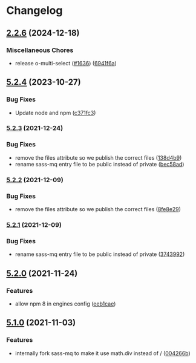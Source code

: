 # Changelog

## [2.2.6](https://github.com/Financial-Times/origami/compare/sass-mq-v5.2.4...sass-mq-v2.2.6) (2024-12-18)


### Miscellaneous Chores

* release o-multi-select ([#1636](https://github.com/Financial-Times/origami/issues/1636)) ([6941f6a](https://github.com/Financial-Times/origami/commit/6941f6a832d6e35f099a679659c3acbc49e54999))

## [5.2.4](https://github.com/Financial-Times/origami/compare/sass-mq-v5.2.3...sass-mq-v5.2.4) (2023-10-27)


### Bug Fixes

* Update node and npm ([c371fc3](https://github.com/Financial-Times/origami/commit/c371fc3f7f2d66266dbca95862ecef3ddeb1f339))

### [5.2.3](https://www.github.com/Financial-Times/origami/compare/sass-mq-v5.2.2...sass-mq-v5.2.3) (2021-12-24)


### Bug Fixes

* remove the files attribute so we publish the correct files ([138d4b9](https://www.github.com/Financial-Times/origami/commit/138d4b980fe76d2990fe0ccecd790cd5e8d053fd))
* rename sass-mq entry file to be public instead of private ([bec58ad](https://www.github.com/Financial-Times/origami/commit/bec58ad6a763d4efb16c0715116808a9e69c22c3))

### [5.2.2](https://www.github.com/Financial-Times/origami/compare/sass-mq-v5.2.1...sass-mq-v5.2.2) (2021-12-09)


### Bug Fixes

* remove the files attribute so we publish the correct files ([8fe8e29](https://www.github.com/Financial-Times/origami/commit/8fe8e2915a1c3d51cea9e55f10593f2b3fad9519))

### [5.2.1](https://www.github.com/Financial-Times/origami/compare/sass-mq-v5.2.0...sass-mq-v5.2.1) (2021-12-09)


### Bug Fixes

* rename sass-mq entry file to be public instead of private ([3743992](https://www.github.com/Financial-Times/origami/commit/3743992305f760ee29f40e279d1ab25e6b5d5644))

## [5.2.0](https://www.github.com/Financial-Times/origami/compare/sass-mq-v5.1.0...sass-mq-v5.2.0) (2021-11-24)


### Features

* allow npm 8 in engines config ([eeb1cae](https://www.github.com/Financial-Times/origami/commit/eeb1cae6e7f0379e647f2b41240b1f294997d528))

## [5.1.0](https://www.github.com/Financial-Times/origami/compare/sass-mq-v5.0.2...sass-mq-v5.1.0) (2021-11-03)


### Features

* internally fork sass-mq to make it use math.div instead of / ([004266b](https://www.github.com/Financial-Times/origami/commit/004266b83f85522b485e847ef0b416270e5f2f90))
